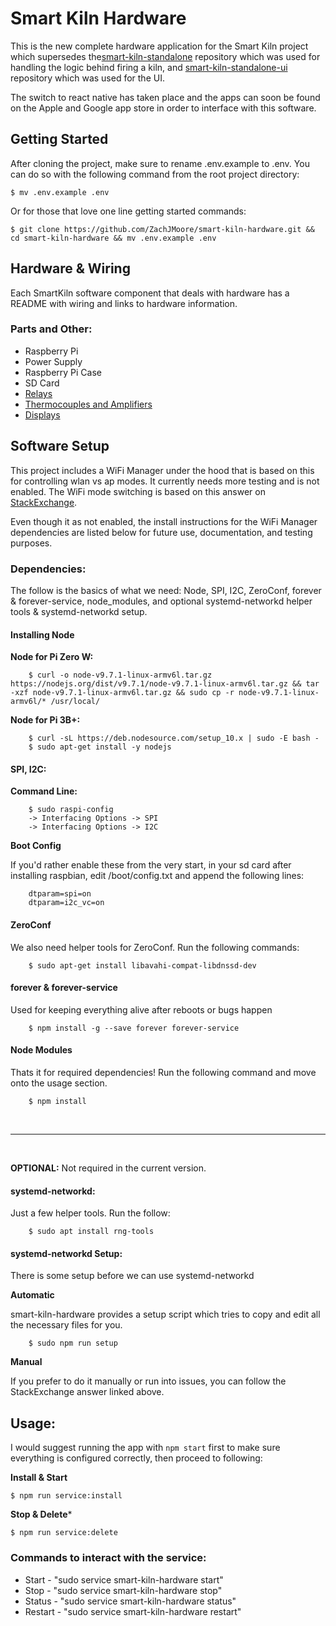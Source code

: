 # Smart Kiln Hardware

This is the new complete hardware application for the Smart Kiln project which supersedes the<a href="https://github.com/ZachJMoore/smart-kiln-standalone" target="_blank">smart-kiln-standalone</a> repository which was used for handling the logic behind firing a kiln, and <a href="https://github.com/ZachJMoore/smart-kiln-standalone-ui" target="_blank">smart-kiln-standalone-ui</a> repository which was used for the UI.

The switch to react native has taken place and the apps can soon be found on the Apple and Google app store in order to interface with this software.

## Getting Started

After cloning the project, make sure to rename .env.example to .env. You can do so with the following command from the root project directory:

```
$ mv .env.example .env
```

Or for those that love one line getting started commands:
```
$ git clone https://github.com/ZachJMoore/smart-kiln-hardware.git && cd smart-kiln-hardware && mv .env.example .env
```



## Hardware & Wiring

Each SmartKiln software component that deals with hardware has a README with wiring and links to hardware information.

### Parts and Other:
- Raspberry Pi
- Power Supply
- Raspberry Pi Case
- SD Card
- [Relays](/app/components/Kiln/lib/Relays/README.md)
- [Thermocouples and Amplifiers](/app/components/Kiln/lib/ThermoSensor/README.md)
- [Displays](/app/components/Display/README.md)

## Software Setup

This project includes a WiFi Manager under the hood that is based on this for controlling wlan vs ap modes. It currently needs more testing and is not enabled. The WiFi mode switching is based on this answer on [StackExchange](https://raspberrypi.stackexchange.com/questions/93311/switch-between-wifi-client-and-access-point-without-reboot/93312#93312).

Even though it as not enabled, the install instructions for the WiFi Manager dependencies are listed below for future use, documentation, and testing purposes.

### Dependencies:

The follow is the basics of what we need: Node, SPI, I2C, ZeroConf, forever & forever-service, node_modules, and optional systemd-networkd helper tools & systemd-networkd setup.

#### Installing Node

**Node for Pi Zero W:**
```
    $ curl -o node-v9.7.1-linux-armv6l.tar.gz https://nodejs.org/dist/v9.7.1/node-v9.7.1-linux-armv6l.tar.gz && tar -xzf node-v9.7.1-linux-armv6l.tar.gz && sudo cp -r node-v9.7.1-linux-armv6l/* /usr/local/
```

**Node for Pi 3B+:**
```
    $ curl -sL https://deb.nodesource.com/setup_10.x | sudo -E bash -
    $ sudo apt-get install -y nodejs
```

#### SPI, I2C:

**Command Line:**
```
    $ sudo raspi-config
    -> Interfacing Options -> SPI
    -> Interfacing Options -> I2C
```

**Boot Config**

If you'd rather enable these from the very start, in your sd card after installing raspbian, edit /boot/config.txt and append the following lines:
```
    dtparam=spi=on
    dtparam=i2c_vc=on
```

#### ZeroConf

We also need helper tools for ZeroConf. Run the following commands:

```
    $ sudo apt-get install libavahi-compat-libdnssd-dev
```

#### forever & forever-service

Used for keeping everything alive after reboots or bugs happen

```
    $ npm install -g --save forever forever-service
```

#### Node Modules

Thats it for required dependencies! Run the following command and move onto the usage section.

```
    $ npm install 
```

<br/>
<hr>
<br />

**OPTIONAL:** Not required in the current version.

#### systemd-networkd:

Just a few helper tools. Run the follow:

```
    $ sudo apt install rng-tools
```

#### systemd-networkd Setup:

There is some setup before we can use systemd-networkd

**Automatic**

smart-kiln-hardware provides a setup script which tries to copy and edit all the necessary files for you.

```
    $ sudo npm run setup
```

**Manual**

If you prefer to do it manually or run into issues, you can follow the StackExchange answer linked above.

## Usage:

I would suggest running the app with `npm start` first to make sure everything is configured correctly, then proceed to following:

**Install & Start**

```
$ npm run service:install
```

**Stop & Delete***
```
$ npm run service:delete
```

### Commands to interact with the service:
- Start   - "sudo service smart-kiln-hardware start"
- Stop    - "sudo service smart-kiln-hardware stop"
- Status  - "sudo service smart-kiln-hardware status"
- Restart - "sudo service smart-kiln-hardware restart"
